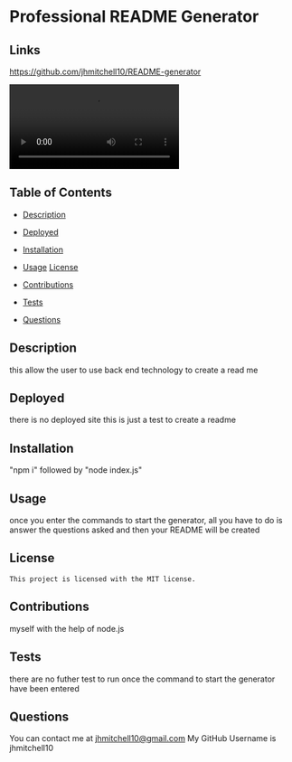 # Professional README Generator
## Links

https://github.com/jhmitchell10/README-generator


<video controls src="README.md - class-hw-file - Visual Studio Code 2024-09-25 21-06-39.mp4" title="Title"></video>



 ## Table of Contents 
  *  [Description](#description)
  *  [Deployed](#deployed)
  *  [Installation](#installation)
  *  [Usage](#usage)
  [License](#license)
    
  *  [Contributions](#contributions)
  *  [Tests](#tests)
  *  [Questions](#questions)
  
  ## Description
  this allow the user to use back end technology to create a read me

  ## Deployed
  there is no deployed site this is just a test to create a readme

  ## Installation
  "npm i" followed by "node index.js"

  ## Usage
  once you enter the commands to start the generator, all you have to do is answer the questions asked and then your README will be created

  ## License
    This project is licensed with the MIT license.
    
  ## Contributions
  myself with the help of node.js

  ## Tests
  there are no futher test to run once the command to start the generator have been entered

  ## Questions
  You can contact me at jhmitchell10@gmail.com
  My GitHub Username is jhmitchell10
  
